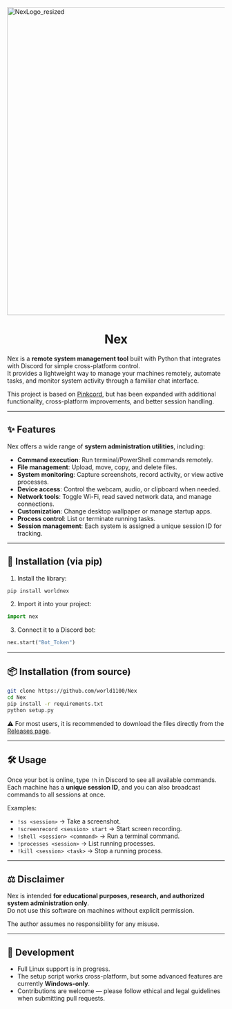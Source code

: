<img width="1000" height="712" alt="NexLogo_resized" src="https://github.com/user-attachments/assets/cfb4497d-41fc-40fa-8819-d9126ea79124" />

<h1 align="center">Nex</h1>

Nex is a **remote system management tool** built with Python that integrates with Discord for simple cross-platform control.  
It provides a lightweight way to manage your machines remotely, automate tasks, and monitor system activity through a familiar chat interface.  

This project is based on [Pinkcord](https://github.com/Jvr2022/pinkcord), but has been expanded with additional functionality, cross-platform improvements, and better session handling.

---

## ✨ Features

Nex offers a wide range of **system administration utilities**, including:  

- **Command execution**: Run terminal/PowerShell commands remotely.  
- **File management**: Upload, move, copy, and delete files.  
- **System monitoring**: Capture screenshots, record activity, or view active processes.  
- **Device access**: Control the webcam, audio, or clipboard when needed.  
- **Network tools**: Toggle Wi-Fi, read saved network data, and manage connections.  
- **Customization**: Change desktop wallpaper or manage startup apps.  
- **Process control**: List or terminate running tasks.  
- **Session management**: Each system is assigned a unique session ID for tracking.  

---

## 🚀 Installation (via pip)

1. Install the library:

```bash
pip install worldnex
```

2. Import it into your project:

```python
import nex
```

3. Connect it to a Discord bot:

```python
nex.start("Bot_Token")
```

---

## 📦 Installation (from source)

```bash
git clone https://github.com/world1100/Nex
cd Nex
pip install -r requirements.txt
python setup.py
```

⚠️ For most users, it is recommended to download the files directly from the [Releases page](https://github.com/world0011/Nex/releases).  

---

## 🛠 Usage

Once your bot is online, type `!h` in Discord to see all available commands.  
Each machine has a **unique session ID**, and you can also broadcast commands to all sessions at once.  

Examples:  

- `!ss <session>` → Take a screenshot.  
- `!screenrecord <session> start` → Start screen recording.  
- `!shell <session> <command>` → Run a terminal command.  
- `!processes <session>` → List running processes.  
- `!kill <session> <task>` → Stop a running process.  

---

## ⚖️ Disclaimer

Nex is intended **for educational purposes, research, and authorized system administration only**.  
Do not use this software on machines without explicit permission.  

The author assumes no responsibility for any misuse.  

---

## 🔧 Development

- Full Linux support is in progress.  
- The setup script works cross-platform, but some advanced features are currently **Windows-only**.  
- Contributions are welcome — please follow ethical and legal guidelines when submitting pull requests.  
